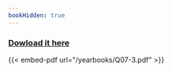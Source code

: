 ```yaml
--- 
bookHidden: true
--- 
```

 
### [Dowload it here](/yearbooks/Q07-3.pdf)
 
{{< embed-pdf url="/yearbooks/Q07-3.pdf" >}}
